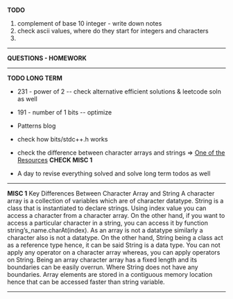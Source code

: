 **TODO**

1. complement of base 10 integer - write down notes
2. check ascii values, where do they start for integers and characters
3.

---

**QUESTIONS - HOMEWORK**

---

**TODO LONG TERM**

- 231 - power of 2 -- check alternative efficient solutions & leetcode soln as well
- 191 - number of 1 bits -- optimize
- Patterns blog
- check how bits/stdc++.h works

- check the difference between character arrays and strings => [One of the Resources](https://stackoverflow.com/questions/40716515/do-stdstrings-end-in-0-when-initialized-with-a-string-literal) **CHECK MISC 1**
- A day to revise everything solved and solve long term todos as well

---

**MISC 1**
Key Differences Between Character Array and String
A character array is a collection of variables which are of character datatype. String is a class that is instantiated to declare strings.
Using index value you can access a character from a character array. On the other hand, if you want to access a particular character in a string, you can access it by function string’s_name.charAt(index).
As an array is not a datatype similarly a character also is not a datatype. On the other hand, String being a class act as a reference type hence, it can be said String is a data type.
You can not apply any operator on a character array whereas, you can apply operators on String.
Being an array character array has a fixed length and its boundaries can be easily overrun. Where String does not have any boundaries.
Array elements are stored in a contiguous memory location hence that can be accessed faster than string variable.

---
